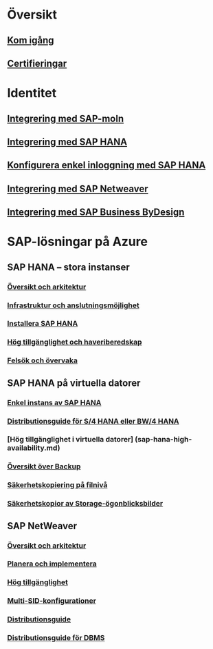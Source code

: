 # Översikt
## [Kom igång](get-started.md)
## [Certifieringar](sap-certifications.md)
# Identitet
## [Integrering med SAP-moln](../../../active-directory/active-directory-saas-sap-customer-cloud-tutorial.md?toc=%2fazure%2fvirtual-machines%2fworkloads%2fsap%2ftoc.json)
## [Integrering med SAP HANA](../../../active-directory/active-directory-saas-sap-hana-cloud-platform-identity-authentication-tutorial.md?toc=%2fazure%2fvirtual-machines%2fworkloads%2fsap%2ftoc.json)
## [Konfigurera enkel inloggning med SAP HANA](../../../active-directory/active-directory-saas-sap-hana-cloud-platform-tutorial.md?toc=%2fazure%2fvirtual-machines%2fworkloads%2fsap%2ftoc.json)
## [Integrering med SAP Netweaver](../../../active-directory/active-directory-saas-sap-netweaver-tutorial.md?toc=%2fazure%2fvirtual-machines%2fworkloads%2fsap%2ftoc.json)
## [Integrering med SAP Business ByDesign](../../../active-directory/active-directory-saas-sapbusinessbydesign-tutorial.md?toc=%2fazure%2fvirtual-machines%2fworkloads%2fsap%2ftoc.json)
# SAP-lösningar på Azure
## SAP HANA – stora instanser
### [Översikt och arkitektur](hana-overview-architecture.md)
### [Infrastruktur och anslutningsmöjlighet](hana-overview-infrastructure-connectivity.md)
### [Installera SAP HANA](hana-installation.md)
### [Hög tillgänglighet och haveriberedskap](hana-overview-high-availability-disaster-recovery.md)
### [Felsök och övervaka](troubleshooting-monitoring.md)
## SAP HANA på virtuella datorer
### [Enkel instans av SAP HANA](hana-get-started.md)
### [Distributionsguide för S/4 HANA eller BW/4 HANA](cal-s4h.md)
### [Hög tillgänglighet i virtuella datorer] (sap-hana-high-availability.md)
### [Översikt över Backup](sap-hana-backup-guide.md)
### [Säkerhetskopiering på filnivå](sap-hana-backup-file-level.md)
### [Säkerhetskopior av Storage-ögonblicksbilder](sap-hana-backup-storage-snapshots.md)
## SAP NetWeaver
### [Översikt och arkitektur](suse-quickstart.md)
### [Planera och implementera](planning-guide.md)
### [Hög tillgänglighet](high-availability-guide.md)
### [Multi-SID-konfigurationer](high-availability-multi-sid.md)
### [Distributionsguide](deployment-guide.md)
### [Distributionsguide för DBMS](dbms-guide.md)
